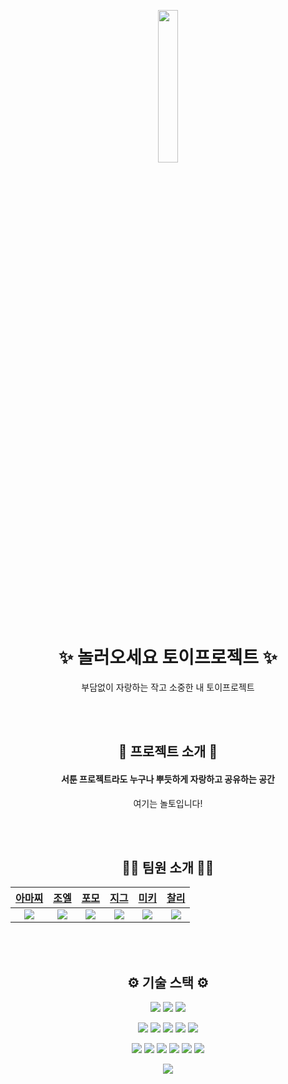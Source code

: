 
<p align="center">
<img src="https://user-images.githubusercontent.com/43840561/129161752-7562f20e-95db-4f7a-bbc6-545b90824188.png" width = "25%" height = "25%" >
</p>

<h1 align="middle"> ✨ 놀러오세요 토이프로젝트 ✨</h1>
<p align="middle">부담없이 자랑하는 작고 소중한 내 토이프로젝트</p>

<br>
<br>

<h2 align="middle"> 🎁 프로젝트 소개 🎁 </h2>
<h4 align="center"> 서툰 프로젝트라도 누구나 뿌듯하게 자랑하고 공유하는 공간</h4>
<p align="center"> 여기는 놀토입니다! </p>
<br>
<br>

<h2 align="middle"> 🙋‍♀️ 팀원 소개 🙋‍♂️</h2>
<p align="center">
  
| [아마찌](https://github.com/NewWisdom)   |  [조엘](https://github.com/PapimonLikelion)  |   [포모](https://github.com/bosl95)      | [지그](https://github.com/zigsong)   | [미키](https://github.com/0307kwon)   | [찰리](https://github.com/Gomding)   |
| :----------------------------------------------------------: | :----------------------------------------------------------: | :----------------------------------------------------------: | :----------------------------------------------------------: | :----------------------------------------------------------: | :----------------------------------------------------------: | 
| <img src="https://user-images.githubusercontent.com/43840561/129164013-2a88c2e7-1a93-4cc7-bbd8-c5818f5152c7.png"/> | <img src="https://nolto.r-e.kr/f957a5f239de2e29703d0761a321ba27.png" /> | <img src="https://nolto.r-e.kr/fed16cf8e350873c2a60fb4a7fd0b685.png" /> | <img src="https://nolto.r-e.kr/436a1dff2f310e55b444be8ef0d5b1ad.png" /> | <img src="https://nolto.r-e.kr/1d837f42d4f6ddb9af447b96193b7bc5.png" /> | <img src="https://user-images.githubusercontent.com/43840561/129164911-70740952-4c3d-4c6d-aa1f-375851d7d175.png" /> | 

</p>

<br>
<br>

<h2 align="middle"> ⚙️ 기술 스택 ⚙️ </h2>

<p align="center">
<img src="https://img.shields.io/badge/TypeScript-3178C6?style=for-the-badge&logo=TypeScript&logoColor=white"> <img src="https://img.shields.io/badge/react-61DAFB?style=for-the-badge&logo=react&logoColor=black"> <img src="https://img.shields.io/badge/styled components-DB7093?style=for-the-badge&logo=styled-components&logoColor=white"> 
</p>  
<p align="center">
<img src="https://img.shields.io/badge/JAVA-007396?style=for-the-badge&logo=java&logoColor=white"> <img src="https://img.shields.io/badge/Spring Boot-6DB33F?style=for-the-badge&logo=Spring Boot&logoColor=white"> <img src="https://img.shields.io/badge/JUnit5-25A162?style=for-the-badge&logo=JUnit5&logoColor=white">  <img src="https://img.shields.io/badge/mariaDB-003545?style=for-the-badge&logo=mariaDB&logoColor=white"> <img src="https://img.shields.io/badge/Hibernate-59666C?style=for-the-badge&logo=Hibernate&logoColor=white"> 
  </p>
<p align="center">
<img src="https://img.shields.io/badge/Amazon AWS-232F3E?style=for-the-badge&logo=Amazon AWS&logoColor=white"> <img src="https://img.shields.io/badge/Amazon S3-569A31?style=for-the-badge&logo=Amazon S3&logoColor=white"> <img src="https://img.shields.io/badge/NGINX-009639?style=for-the-badge&logo=NGINX&logoColor=white">  <img src="https://img.shields.io/badge/Jenkins-D24939?style=for-the-badge&logo=Jenkins&logoColor=white"> <img src="https://img.shields.io/badge/SonarQube-4E9BCD?style=for-the-badge&logo=SonarQube&logoColor=white"> <img src="https://img.shields.io/badge/Docker-2496ED?style=for-the-badge&logo=Docker&logoColor=white"> 
</p>

<p align="center">
<img src="https://img.shields.io/badge/ZOOM ZUN BANG-2D8CFF?style=for-the-badge&logo=ZOOM&logoColor=white"> 
</p>

